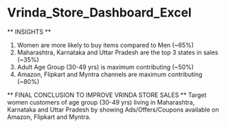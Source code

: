 # Vrinda_Store_Dashboard_Excel

** INSIGHTS **
1. Women are more likely to buy items compared to Men (~65%)
2. Maharashtra, Karnataka and Uttar Pradesh are the top 3 states in sales (~35%)
3. Adult Age Group (30-49 yrs) is maximum contributing (~50%)
4. Amazon, Flipkart and Myntra channels are maximum contributing (~80%)

** FINAL CONCLUSION TO IMPROVE VRINDA STORE SALES **
Target women customers of age group (30-49 yrs) living in Maharashtra, Karnataka and Uttar Pradesh by showing Ads/Offers/Coupons available on Amazon, Flipkart and Myntra.
